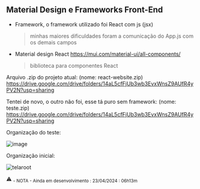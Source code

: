 ## Material Design e Frameworks Front-End
- Framework, o framework utilizado foi React com js (jsx)
  > minhas maiores dificuldades foram a comunicação do App.js com os demais campos

- Material design React
https://mui.com/material-ui/all-components/
  > biblioteca para componentes React

Arquivo .zip do projeto atual: (nome: react-website.zip)
[https://drive.google.com/drive/folders/14aL5cfFjUb3wb3EvxWnsZ9AUfR4yPV2N?usp=sharing
](https://drive.google.com/file/d/1Trl_cwRi6-43twO0V9zUpFLS5yPu_wLi/view?usp=drive_link)

Tentei de novo, o outro não foi, esse tá puro sem framework: (nome: teste.zip)
[https://drive.google.com/drive/folders/14aL5cfFjUb3wb3EvxWnsZ9AUfR4yPV2N?usp=sharing
](https://drive.google.com/file/d/1xFSNMsh5K3K-lF9deUppUkJ46LP2UKS3/view?usp=drive_link)


Organização do teste:

![image](https://github.com/Klegin/cbweb/assets/79160178/af221b50-38aa-46a3-8123-a692726ca3f6)

Organização inicial:

![telaroot](https://github.com/Klegin/cbweb/assets/79160178/386f7d45-bb10-404f-94a0-36d660322492)

⚠️ <sub> - NOTA - 
Ainda em desenvolvimento : 23/04/2024 : 06h13m
</sub>
